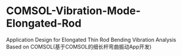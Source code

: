 # COMSOL-Vibration-Mode-Elongated-Rod
Application Design for Elongated Thin Rod Bending Vibration Analysis Based on COMSOL(基于COMSOL的细长杆弯曲振动App开发)

